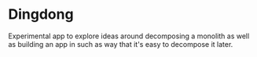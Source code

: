 # Dingdong

Experimental app to explore ideas around decomposing a monolith as well as 
building an app in such as way that it's easy to decompose it later.
